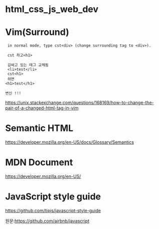 # html_css_js_web_dev

# Vim(Surround)

```
 in normal mode, type cst<div> (change surrounding tag to <div>).

 cst 하고<h1>

 감싸고 있는 태그 교체됨
 <li>test</li>
 cst<h1>
 하면
<h1>test</h1>

변신 !!!
```

https://unix.stackexchange.com/questions/168169/how-to-change-the-pair-of-a-changed-html-tag-in-vim

# Semantic HTML

https://developer.mozilla.org/en-US/docs/Glossary/Semantics

# MDN Document

https://developer.mozilla.org/en-US/


# JavaScript style guide

https://github.com/tipjs/javascript-style-guide

원문:https://github.com/airbnb/javascript
